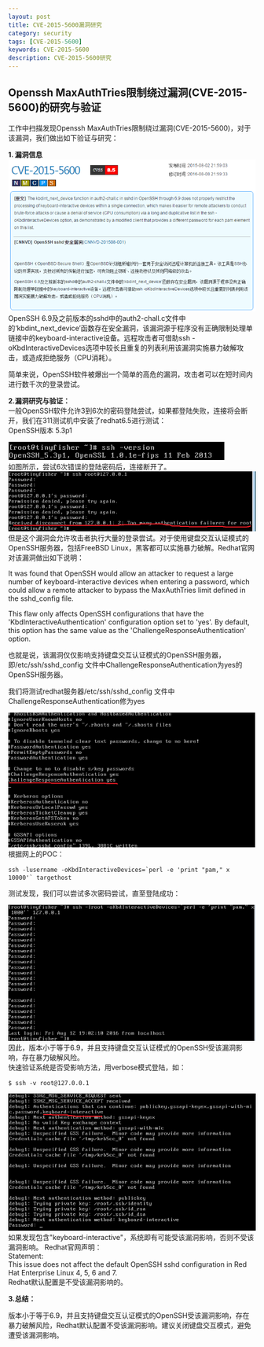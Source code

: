 ```yaml
---
layout: post
title: CVE-2015-5600漏洞研究
category: security
tags: [CVE-2015-5600]
keywords: CVE-2015-5600
description: CVE-2015-5600研究
---  
```


## Openssh MaxAuthTries限制绕过漏洞(CVE-2015-5600)的研究与验证  
      
工作中扫描发现Openssh MaxAuthTries限制绕过漏洞(CVE-2015-5600)，对于该漏洞，我们做出如下验证与研究：  

**1. 漏洞信息**  
![d1](/assets/themes/images/d1.png)  
OpenSSH 6.9及之前版本的sshd中的auth2-chall.c文件中的‘kbdint_next_device’函数存在安全漏洞，该漏洞源于程序没有正确限制处理单链接中的keyboard-interactive设备。远程攻击者可借助ssh -oKbdInteractiveDevices选项中较长且重复的列表利用该漏洞实施暴力破解攻击，或造成拒绝服务（CPU消耗）。  

简单来说，OpenSSH软件被爆出一个简单的高危的漏洞，攻击者可以在短时间内进行数千次的登录尝试。  

 
**2.漏洞研究与验证：**  
一般OpenSSH软件允许3到6次的密码登陆尝试，如果都登陆失败，连接将会断开，我们在311测试机中安装了redhat6.5进行测试：  
OpenSSH版本 5.3p1  
    
![d2](/assets/themes/images/d2.png)   
如图所示，尝试6次错误的登陆密码后，连接断开了。    
![d3](/assets/themes/images/d3.png)  
但是这个漏洞会允许攻击者执行大量的登录尝试。对于使用键盘交互认证模式的OpenSSH服务器，包括FreeBSD Linux，黑客都可以实施暴力破解。Redhat官网对该漏洞做出如下说明：  

It was found that OpenSSH would allow an attacker to request a large number of keyboard-interactive devices when entering a password, which could allow a remote attacker to bypass the MaxAuthTries limit defined in the sshd_config file.  

This flaw only affects OpenSSH configurations that have the 'KbdInteractiveAuthentication' configuration option set to 'yes'. By default, this option has the same value as the 'ChallengeResponseAuthentication' option.  

也就是说，该漏洞仅仅影响支持键盘交互认证模式的OpenSSH服务器，即/etc/ssh/sshd_config 文件中ChallengeResponseAuthentication为yes的OpenSSH服务器。  

我们将测试redhat服务器/etc/ssh/sshd_config 文件中ChallengeResponseAuthentication修为yes  
 
![d4](/assets/themes/images/d4.png)   
根据网上的POC：  

	ssh -lusername -oKbdInteractiveDevices=`perl -e 'print "pam," x 10000'` targethost  

测试发现，我们可以尝试多次密码尝试，直至登陆成功：  
  
![d5](/assets/themes/images/d5.png)  
因此，版本小于等于6.9，并且支持键盘交互认证模式的OpenSSH受该漏洞影响，存在暴力破解风险。  
快速验证系统是否受影响方法，用verbose模式登陆，如：  

	$ ssh -v root@127.0.0.1  
  
![d6](/assets/themes/images/d6.png)  
如果发现包含"keyboard-interactive"，系统即有可能受该漏洞影响，否则不受该漏洞影响。
Redhat官网声明：  
Statement:  
This issue does not affect the default OpenSSH sshd configuration in Red Hat Enterprise Linux 4, 5, 6 and 7.  
Redhat默认配置是不受该漏洞影响的。  

**3.总结：**  

版本小于等于6.9，并且支持键盘交互认证模式的OpenSSH受该漏洞影响，存在暴力破解风险，Redhat默认配置不受该漏洞影响。建议关闭键盘交互模式，避免遭受该漏洞影响。  


  
